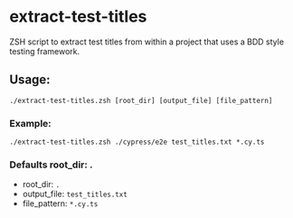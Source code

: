 # extract-test-titles

ZSH script to extract test titles from within a project that uses a BDD style testing framework.

## Usage: 
```./extract-test-titles.zsh [root_dir] [output_file] [file_pattern]```

### Example: 
```./extract-test-titles.zsh ./cypress/e2e test_titles.txt *.cy.ts```

### Defaults root_dir: .
- root_dir: `.`
- output_file: `test_titles.txt`
- file_pattern: `*.cy.ts`
